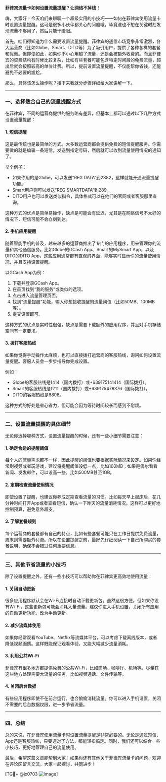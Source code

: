 **菲律宾流量卡如何设置流量提醒？让网络不掉线！**

嗨，大家好！今天咱们来聊聊一个超级实用的小技巧——如何在菲律宾使用流量卡时设置流量提醒。这可是很多小伙伴都关心的问题哦，毕竟谁也不想在关键时刻发现流量不够用了，然后只能干瞪眼。

首先，咱们得知道为什么需要设置流量提醒。菲律宾的通信市场竞争非常激烈，各大运营商（比如Globe、Smart、DITO等）为了吸引用户，提供了各种各样的套餐和优惠。但即便如此，如果你不小心用超了流量，还是会被额外收费的。而且菲律宾的资费结构有时候比较复杂，比如有些套餐可能包含特定时间段的免费流量，超出后就会按照较高的单价计费。所以，提前设置流量提醒，不仅能帮你省钱，还能避免不必要的尴尬。

那么，具体该怎么操作呢？接下来我就分步骤详细给大家讲解一下。

---

### **一、选择适合自己的流量提醒方式**

在菲律宾，不同的运营商提供的服务略有差异，但基本上都可以通过以下几种方式设置流量提醒：

#### 1. **短信提醒**
这是最传统也是最简单的方式。大多数运营商都会提供免费的短信提醒服务。你需要做的就是编辑一条短信，发送到指定号码，然后就可以收到流量使用情况的通知了。

举个例子：
- 如果你用的是Globe，可以发送“REG DATA”到2882，这样就能开通流量提醒功能。
- Smart用户则可以发送“REG SMARTDATA”到289。
- DITO用户也可以发送类似指令，具体格式可以在他们的官网或者客服那里查询。

这种方式的优点是简单易操作，缺点是可能会有延迟，尤其是在网络信号不太好的情况下，短信可能不会立刻到达。

#### 2. **手机应用提醒**
随着智能手机的普及，越来越多的运营商推出了专门的应用程序，用来管理你的流量和其他通信服务。比如Globe的GCash App、Smart的MySmart App，以及DITO的DITO App，这些应用通常都有直观的界面，能够实时显示你的流量使用情况，并且支持设置提醒。

以GCash App为例：
1. 下载并登录GCash App。
2. 在首页找到“我的服务”或类似的选项。
3. 点击进入流量管理页面。
4. 找到“流量提醒”功能，输入你想接收提醒的流量阈值（比如50MB、100MB等）。
5. 提交设置即可。

这种方式的优点是实时性很强，缺点是需要下载额外的应用程序，并且对手机存储空间有一定要求。

#### 3. **拨打客服热线**
如果你觉得手动操作太麻烦，也可以直接拨打运营商的客服热线，询问如何设置流量提醒。客服人员会一步步指导你完成设置。

例如：
- Globe的客服热线是1414（国内拨打）或+639175141414（国际拨打）。
- Smart的客服热线是1211（国内拨打）或+639175478376（国际拨打）。
- DITO的客服热线是8808。

这种方式的好处是省心省力，但可能会因为等待时间较长而感到不耐烦。

---

### **二、设置流量提醒的具体细节**

无论你选择哪种方式，设置流量提醒的时候，还有一些小细节需要注意：

#### 1. **确定合适的提醒阈值**
每个人的流量需求都不一样，因此提醒的阈值也要根据实际情况来设定。如果你经常刷视频或者玩游戏，建议将提醒阈值设低一点，比如100MB；如果是偶尔看看新闻、发发邮件，可以设高一些，比如500MB甚至1GB。

#### 2. **定期检查流量使用情况**
即使设置了提醒，也建议你养成定期查看流量的习惯。比如每天早上起床后，花几分钟时间打开App或者查看短信，确认一下昨天的流量消耗情况。这样可以更好地控制预算，避免意外超支。

#### 3. **了解套餐规则**
每个运营商的套餐都有自己的特点，比如有些套餐可能只在工作日提供免费流量，周末则需要额外付费。所以在设置提醒之前，最好先仔细阅读一下自己所购买的套餐说明，确保不会错过任何重要信息。

---

### **三、其他节省流量的小技巧**

除了设置提醒之外，还有一些小技巧可以帮助你在菲律宾更高效地使用流量：

#### 1. **关闭自动更新**
很多应用程序默认会在Wi-Fi连接时自动下载更新包。虽然这很方便，但如果你没有Wi-Fi，这些更新包可能会消耗大量流量。建议你进入手机设置，关闭所有应用的自动更新功能，改为手动更新。

#### 2. **减少流媒体使用**
如果你经常观看YouTube、Netflix等流媒体平台，可以考虑下载离线版本，或者降低视频画质。这样既能保证观看体验，又能大幅减少流量消耗。

#### 3. **利用公共Wi-Fi**
菲律宾有很多地方都提供免费的公共Wi-Fi，比如商场、咖啡厅、机场等。尽量在这些地方处理需要大流量的任务，比如视频通话、文件传输等。

#### 4. **关闭后台数据**
有些应用程序即使不在前台运行，也会偷偷消耗流量。你可以进入手机设置，关闭不需要的后台数据权限，进一步节省流量。

---

### **四、总结**

总的来说，在菲律宾使用流量卡时设置流量提醒是非常必要的。无论是通过短信、App还是客服热线，只要选对了方法，都能轻松搞定。同时，我们还可以结合一些小技巧，更好地管理自己的流量使用。

最后，希望这篇文章能帮到大家！如果你还有其他关于菲律宾流量卡的问题，欢迎在评论区留言交流。大家一起探讨，共同进步！

[TG💪+ @jx0703 ![Image](https://github.com/user-attachments/assets/dbca1d08-cadb-493c-b0ec-ad6f7a83f270)]